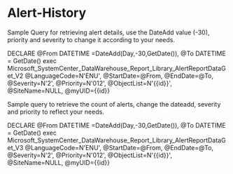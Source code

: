 # Alert-History
Sample Query for retrieving alert details, use the DateAdd value (-30), priority and severity to change it according to your needs.

DECLARE @From DATETIME =DateAdd(Day,-30,GetDate()), @To DATETIME = GetDate()
exec Microsoft_SystemCenter_DataWarehouse_Report_Library_AlertReportDataGet_V2 @LanguageCode=N'ENU',
@StartDate=@From,
@EndDate=@To,
@Severity=N'<Data><Value>2</Value></Data>',
@Priority=N'<Data><Value>0</Value><Value>1</Value><Value>2</Value></Data>',
@ObjectList=N'<Data><Objects><Object Use="Containment">{{id}}</Object></Objects></Data>',
@SiteName=NULL,
@myUID={{id}}

Sample query to retrieve the count of alerts, change the dateadd, severity and priority to reflect your needs. 

DECLARE @From DATETIME =DateAdd(Day,-30,GetDate()), @To DATETIME = GetDate()
exec Microsoft_SystemCenter_DataWarehouse_Report_Library_AlertReportDataGet_V3 @LanguageCode=N'ENU',
@StartDate=@From,
@EndDate=@To,
@Severity=N'<Data><Value>2</Value></Data>',
@Priority=N'<Data><Value>0</Value><Value>1</Value><Value>2</Value></Data>',
@ObjectList=N'<Data><Objects><Object Use="Containment">{{id}}</Object></Objects></Data>',
@SiteName=NULL,
@myUID={{id}}

